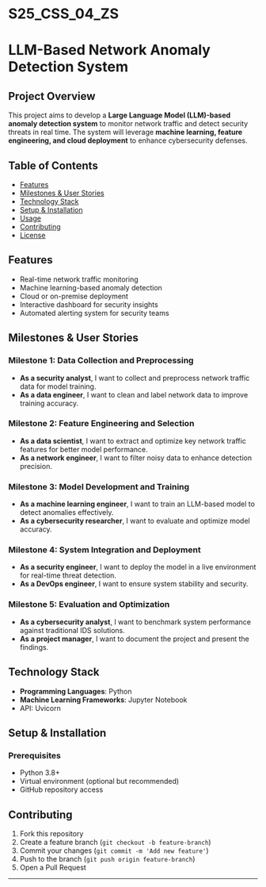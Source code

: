 # S25_CSS_04_ZS

# LLM-Based Network Anomaly Detection System

## Project Overview
This project aims to develop a **Large Language Model (LLM)-based anomaly detection system** to monitor network traffic and detect security threats in real time. The system will leverage **machine learning, feature engineering, and cloud deployment** to enhance cybersecurity defenses.

## Table of Contents
- [Features](#features)
- [Milestones & User Stories](#milestones--user-stories)
- [Technology Stack](#technology-stack)
- [Setup & Installation](#setup--installation)
- [Usage](#usage)
- [Contributing](#contributing)
- [License](#license)

## Features
- Real-time network traffic monitoring  
- Machine learning-based anomaly detection  
- Cloud or on-premise deployment  
- Interactive dashboard for security insights  
- Automated alerting system for security teams  

## Milestones & User Stories

### **Milestone 1: Data Collection and Preprocessing**
- **As a security analyst**, I want to collect and preprocess network traffic data for model training.
- **As a data engineer**, I want to clean and label network data to improve training accuracy.

### **Milestone 2: Feature Engineering and Selection**
- **As a data scientist**, I want to extract and optimize key network traffic features for better model performance.
- **As a network engineer**, I want to filter noisy data to enhance detection precision.

### **Milestone 3: Model Development and Training**
- **As a machine learning engineer**, I want to train an LLM-based model to detect anomalies effectively.
- **As a cybersecurity researcher**, I want to evaluate and optimize model accuracy.

### **Milestone 4: System Integration and Deployment**
- **As a security engineer**, I want to deploy the model in a live environment for real-time threat detection.
- **As a DevOps engineer**, I want to ensure system stability and security.

### **Milestone 5: Evaluation and Optimization**
- **As a cybersecurity analyst**, I want to benchmark system performance against traditional IDS solutions.
- **As a project manager**, I want to document the project and present the findings.

## Technology Stack
- **Programming Languages**: Python
- **Machine Learning Frameworks**: Jupyter Notebook
- API: Uvicorn

##  Setup & Installation
### **Prerequisites**
- Python 3.8+
- Virtual environment (optional but recommended)
- GitHub repository access

## Contributing
1. Fork this repository
2. Create a feature branch (`git checkout -b feature-branch`)
3. Commit your changes (`git commit -m 'Add new feature'`)
4. Push to the branch (`git push origin feature-branch`)
5. Open a Pull Request 
---

